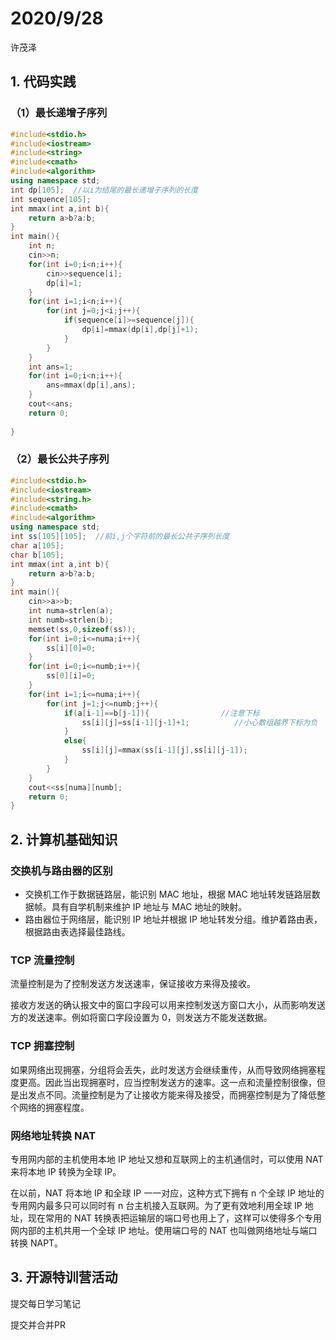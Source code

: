 # 2020/9/28

许茂泽

## 1. 代码实践

### （1）最长递增子序列

```c++
#include<stdio.h>
#include<iostream>
#include<string>
#include<cmath>
#include<algorithm>
using namespace std;
int dp[105];  //以i为结尾的最长递增子序列的长度
int sequence[105];
int mmax(int a,int b){
	return a>b?a:b;
}
int main(){
	int n;
	cin>>n;
	for(int i=0;i<n;i++){
		cin>>sequence[i];
		dp[i]=1;
	}
	for(int i=1;i<n;i++){
		for(int j=0;j<i;j++){
			if(sequence[i]>=sequence[j]){
				dp[i]=mmax(dp[i],dp[j]+1);
			}
		}
	}
	int ans=1;
	for(int i=0;i<n;i++){
		ans=mmax(dp[i],ans);
	}
	cout<<ans;
	return 0;
	
} 

```

### （2）最长公共子序列

```c++
#include<stdio.h>
#include<iostream>
#include<string.h>
#include<cmath>
#include<algorithm>
using namespace std;
int ss[105][105];  //前i,j个字符前的最长公共子序列长度
char a[105];
char b[105];
int mmax(int a,int b){
	return a>b?a:b;
}
int main(){
	cin>>a>>b;
	int numa=strlen(a);
	int numb=strlen(b);
	memset(ss,0,sizeof(ss));
	for(int i=0;i<=numa;i++){
		ss[i][0]=0;
	}
	for(int i=0;i<=numb;i++){
		ss[0][i]=0;
	}
	for(int i=1;i<=numa;i++){
		for(int j=1;j<=numb;j++){
			if(a[i-1]==b[j-1]){                //注意下标 
				ss[i][j]=ss[i-1][j-1]+1;          //小心数组越界下标为负 
			}
			else{
				ss[i][j]=mmax(ss[i-1][j],ss[i][j-1]);
			} 
		}
	}
	cout<<ss[numa][numb];
	return 0;
} 

```

## 2. 计算机基础知识

### 交换机与路由器的区别

- 交换机工作于数据链路层，能识别 MAC 地址，根据 MAC 地址转发链路层数据帧。具有自学机制来维护 IP 地址与 MAC 地址的映射。
- 路由器位于网络层，能识别 IP 地址并根据 IP 地址转发分组。维护着路由表，根据路由表选择最佳路线。

### TCP 流量控制

流量控制是为了控制发送方发送速率，保证接收方来得及接收。

接收方发送的确认报文中的窗口字段可以用来控制发送方窗口大小，从而影响发送方的发送速率。例如将窗口字段设置为 0，则发送方不能发送数据。

### TCP 拥塞控制

如果网络出现拥塞，分组将会丢失，此时发送方会继续重传，从而导致网络拥塞程度更高。因此当出现拥塞时，应当控制发送方的速率。这一点和流量控制很像，但是出发点不同。流量控制是为了让接收方能来得及接受，而拥塞控制是为了降低整个网络的拥塞程度。

### 网络地址转换 NAT

专用网内部的主机使用本地 IP 地址又想和互联网上的主机通信时，可以使用 NAT 来将本地 IP 转换为全球 IP。

在以前，NAT 将本地 IP 和全球 IP 一一对应，这种方式下拥有 n 个全球 IP 地址的专用网内最多只可以同时有 n 台主机接入互联网。为了更有效地利用全球 IP 地址，现在常用的 NAT 转换表把运输层的端口号也用上了，这样可以使得多个专用网内部的主机共用一个全球 IP 地址。使用端口号的 NAT 也叫做网络地址与端口转换 NAPT。



## 3. 开源特训营活动

提交每日学习笔记

提交并合并PR